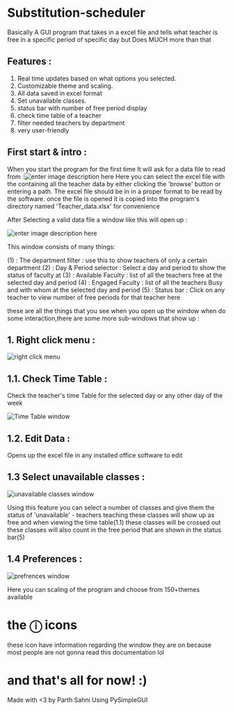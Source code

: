 # Substitution-scheduler
Basically A GUI program that takes in a excel file and tells what teacher is free in a specific period of specific day but Does MUCH more than that


##

## Features :
1. Real time updates based on what options you selected.
2. Customizable theme and scaling.
3. All data saved in excel format 
4. Set unavailable classes.
5. status bar with number of free period display
6. check time table of a teacher
7. filter needed teachers by department
8. very user-friendly
##

## First start & intro :
When you start the program for the first time It will ask for a data file to read from :![enter image description here](https://i.ibb.co/1qynKs0/image.png)
Here you can select the excel file with the containing all the teacher data by either clicking the 'browse' button or entering a path. The excel file should be in in a proper format to be read by the software.
once the file is opened it  is copied into the program's directory named 'Teacher_data.xlsx' for convenience


After Selecting a valid data file a window like this will open up :

![enter image description here](https://i.ibb.co/2FsS78F/Screenshot-2023-05-21-005236.png)

This window consists of many things:

(1) : The department filter  : use this to show teachers of only a certain department
(2) : Day & Period selector : Select a day and period to show the status of faculty at
(3) : Available Faculty : list of all the teachers free at the selected day and period
(4) : Engaged Faculty : list of all the teachers Busy and with whom at the selected day and period
(5) : Status bar : Click on any teacher to view number of free periods for that teacher here
 
 these are all the things that you see when you open up the window
 when do some interaction,there are some more sub-windows that show up :
 

## 1. Right click menu :

![right click menu](https://i.ibb.co/Xy1SN1k/image.png)

## 1.1. Check Time Table :

 Check the teacher's time Table for the selected day or any other day of the week
 
![Time Table window](https://i.ibb.co/xhWcRwy/image.png)

## 1.2. Edit Data :

Opens up the excel file in any installed office software to edit

## 1.3 Select unavailable classes :

![unavailable classes window](https://i.ibb.co/vYV58bh/image.png)

Using this feature you can select a number of classes and give them the status of 'unavailable' - teachers teaching these classes will show up as free and when viewing the time table(1.1) these classes will be crossed out these classes will also count in the free period that are shown in the status bar(5)

## 1.4 Preferences :
![prefrences window](https://i.ibb.co/J2DW8Zy/image.png)

Here you can scaling of the program and choose from 150+themes available

# the ⓘ icons
these icon have information regarding the window they are on because most people are not gonna read this documentation lol

# and that's all for now! :)
Made with <3 by Parth Sahni Using PySimpleGUI
